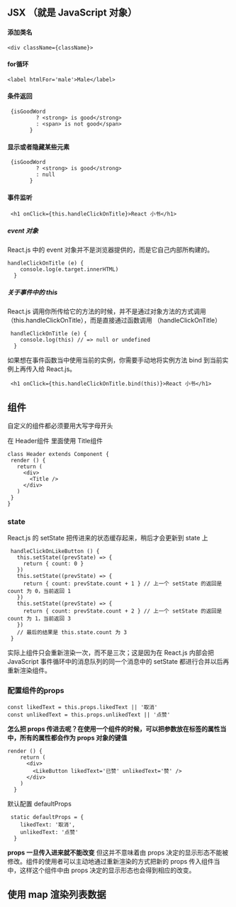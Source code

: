  ## JSX （就是 JavaScript 对象）
 #### 添加类名
 ```
 <div className={className}>
 ```
 #### for循环
 ```
 <label htmlFor='male'>Male</label>
 ```
 #### 条件返回
 ```
  {isGoodWord
          ? <strong> is good</strong>
          : <span> is not good</span>
        }
 ```
 #### 显示或者隐藏某些元素
 ```
  {isGoodWord
          ? <strong> is good</strong>
          : null
        }
 ```

 #### 事件监听
 ```
  <h1 onClick={this.handleClickOnTitle}>React 小书</h1>
```
##### event 对象
React.js 中的 event 对象并不是浏览器提供的，而是它自己内部所构建的。
```
handleClickOnTitle (e) {
    console.log(e.target.innerHTML)
  }
```
##### 关于事件中的 this
React.js 调用你所传给它的方法的时候，并不是通过对象方法的方式调用（this.handleClickOnTitle），而是直接通过函数调用 （handleClickOnTitle）
```
 handleClickOnTitle (e) {
    console.log(this) // => null or undefined
  }
```
如果想在事件函数当中使用当前的实例，你需要手动地将实例方法 bind 到当前实例上再传入给 React.js。
```
 <h1 onClick={this.handleClickOnTitle.bind(this)}>React 小书</h1> 
```
 ## 组件
 自定义的组件都必须要用大写字母开头

 在 Header组件 里面使用 Title组件
 ```
 class Header extends Component {
  render () {
    return (
      <div>
        <Title />
      </div>
    )
  }
}
```
### state
 React.js 的 setState 把传进来的状态缓存起来，稍后才会更新到 state 上
 ```
  handleClickOnLikeButton () {
    this.setState((prevState) => {
      return { count: 0 }
    })
    this.setState((prevState) => {
      return { count: prevState.count + 1 } // 上一个 setState 的返回是 count 为 0，当前返回 1
    })
    this.setState((prevState) => {
      return { count: prevState.count + 2 } // 上一个 setState 的返回是 count 为 1，当前返回 3
    })
    // 最后的结果是 this.state.count 为 3
  }
```
实际上组件只会重新渲染一次，而不是三次；这是因为在 React.js 内部会把 JavaScript 事件循环中的消息队列的同一个消息中的 setState 都进行合并以后再重新渲染组件。

### 配置组件的props
```
const likedText = this.props.likedText || '取消'
const unlikedText = this.props.unlikedText || '点赞'
```
**怎么把 props 传进去呢？在使用一个组件的时候，可以把参数放在标签的属性当中，所有的属性都会作为 props 对象的键值**
   
```
render () {
    return (
      <div>
        <LikeButton likedText='已赞' unlikedText='赞' />
      </div>
    )
  }
```
默认配置 defaultProps
```
 static defaultProps = {
    likedText: '取消',
    unlikedText: '点赞'
  }

```
**props 一旦传入进来就不能改变**
但这并不意味着由 props 决定的显示形态不能被修改。组件的使用者可以主动地通过重新渲染的方式把新的 props 传入组件当中，这样这个组件中由 props 决定的显示形态也会得到相应的改变。

## 使用 map 渲染列表数据